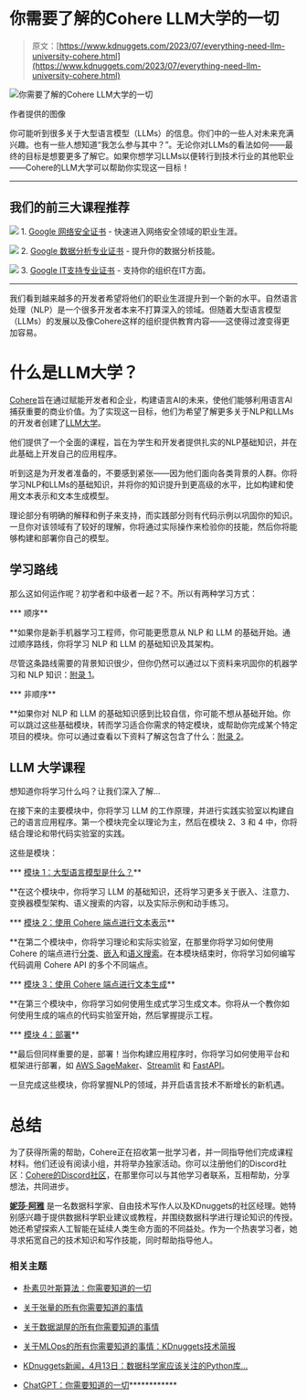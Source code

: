 # 你需要了解的Cohere LLM大学的一切

> 原文：[https://www.kdnuggets.com/2023/07/everything-need-llm-university-cohere.html](https://www.kdnuggets.com/2023/07/everything-need-llm-university-cohere.html)

![你需要了解的Cohere LLM大学的一切](../Images/223c4a1c2b58d11f566fde9ee27d24e4.png)

作者提供的图像

你可能听到很多关于大型语言模型（LLMs）的信息。你们中的一些人对未来充满兴趣。也有一些人想知道“我怎么参与其中？”。无论你对LLMs的看法如何——最终的目标是想要更多了解它。如果你想学习LLMs以便转行到技术行业的其他职业——Cohere的LLM大学可以帮助你实现这一目标！

* * *

## 我们的前三大课程推荐

![](../Images/0244c01ba9267c002ef39d4907e0b8fb.png) 1\. [Google 网络安全证书](https://www.kdnuggets.com/google-cybersecurity) - 快速进入网络安全领域的职业生涯。

![](../Images/e225c49c3c91745821c8c0368bf04711.png) 2\. [Google 数据分析专业证书](https://www.kdnuggets.com/google-data-analytics) - 提升你的数据分析技能。

![](../Images/0244c01ba9267c002ef39d4907e0b8fb.png) 3\. [Google IT支持专业证书](https://www.kdnuggets.com/google-itsupport) - 支持你的组织在IT方面。

* * *

我们看到越来越多的开发者希望将他们的职业生涯提升到一个新的水平。自然语言处理（NLP）是一个很多开发者本来不打算深入的领域。但随着大型语言模型（LLMs）的发展以及像Cohere这样的组织提供教育内容——这使得过渡变得更加容易。

# 什么是LLM大学？

[Cohere](https://cohere.com/)旨在通过赋能开发者和企业，构建语言AI的未来，使他们能够利用语言AI捕获重要的商业价值。为了实现这一目标，他们为希望了解更多关于NLP和LLMs的开发者创建了[LLM大学](https://docs.cohere.com/docs/llmu#:~:text=It%20is%20a%20one%2Dsize,put%20their%20skills%20into%20practice.)。

他们提供了一个全面的课程，旨在为学生和开发者提供扎实的NLP基础知识，并在此基础上开发自己的应用程序。

听到这是为开发者准备的，不要感到紧张——因为他们面向各类背景的人群。你将学习NLP和LLMs的基础知识，并将你的知识提升到更高级的水平，比如构建和使用文本表示和文本生成模型。

理论部分有明确的解释和例子来支持，而实践部分则有代码示例以巩固你的知识。一旦你对该领域有了较好的理解，你将通过实际操作来检验你的技能，然后你将能够构建和部署你自己的模型。

## 学习路线

那么这如何运作呢？初学者和中级者一起？不。所以有两种学习方式：

***   顺序**

**如果你是新手机器学习工程师，你可能更愿意从 NLP 和 LLM 的基础开始。通过顺序路线，你将学习 NLP 和 LLM 的基础知识及其架构。

尽管这条路线需要的背景知识很少，但你仍然可以通过以下资料来巩固你的机器学习和 NLP 知识：[附录 1](https://docs.cohere.com/docs/intro-nlp)。

***   非顺序**

**如果你对 NLP 和 LLM 的基础知识感到比较自信，你可能不想从基础开始。你可以跳过这些基础模块，转而学习适合你需求的特定模块，或帮助你完成某个特定项目的模块。你可以通过查看以下资料了解这包含了什么：[附录 2](https://docs.cohere.com/docs/intro-building-apps)。

## LLM 大学课程

想知道你将学习什么吗？让我们深入了解…

在接下来的主要模块中，你将学习 LLM 的工作原理，并进行实践实验室以构建自己的语言应用程序。第一个模块完全以理论为主，然后在模块 2、3 和 4 中，你将结合理论和带代码实验室的实践。

这些是模块：

***   [模块 1：大型语言模型是什么？](https://docs.cohere.com/docs/intro-large-language-models)**

**在这个模块中，你将学习 LLM 的基础知识，还将学习更多关于嵌入、注意力、变换器模型架构、语义搜索的内容，以及实际示例和动手练习。

***   [模块 2：使用 Cohere 端点进行文本表示](https://docs.cohere.com/docs/intro-text-representation)**

**在第二个模块中，你将学习理论和实际实验室，在那里你将学习如何使用 Cohere 的端点进行[分类](https://docs.cohere.com/docs/how-to-build-a-classifier)、[嵌入](https://docs.cohere.com/docs/text-embeddings)和[语义搜索](https://docs.cohere.com/docs/what-is-semantic-search)。在本模块结束时，你将学习如何编写代码调用 Cohere API 的多个不同端点。

***   [模块 3：使用 Cohere 端点进行文本生成](https://docs.cohere.com/docs/intro-text-generation)**

**在第三个模块中，你将学习如何使用生成式学习生成文本。你将从一个教你如何使用生成的端点的代码实验室开始，然后掌握提示工程。

***   [模块 4：部署](https://docs.cohere.com/docs/intro-deployment)**

**最后但同样重要的是，部署！当你构建应用程序时，你将学习如何使用平台和框架进行部署，如 [AWS SageMaker](https://aws.amazon.com/pm/sagemaker/)、[Streamlit](https://streamlit.io/) 和 [FastAPI](https://fastapi.tiangolo.com/)。

一旦完成这些模块，你将掌握NLP的领域，并开启语言技术不断增长的新机遇。

# 总结

为了获得所需的帮助，Cohere正在招收第一批学习者，并一同指导他们完成课程材料。他们还设有阅读小组，并将举办独家活动。你可以注册他们的Discord社区：[Cohere的Discord社区](https://discord.gg/co-mmunity)，在那里你可以与其他学习者联系，互相帮助，分享想法，共同进步。

**[妮莎·阿雅](https://www.linkedin.com/in/nisha-arya-ahmed/)** 是一名数据科学家、自由技术写作人以及KDnuggets的社区经理。她特别感兴趣于提供数据科学职业建议或教程，并围绕数据科学进行理论知识的传授。她还希望探索人工智能在延续人类生命方面的不同益处。作为一个热衷学习者，她寻求拓宽自己的技术知识和写作技能，同时帮助指导他人。

### 相关主题

+   [朴素贝叶斯算法：你需要知道的一切](https://www.kdnuggets.com/2020/06/naive-bayes-algorithm-everything.html)

+   [关于张量的所有你需要知道的事情](https://www.kdnuggets.com/2022/05/everything-need-know-tensors.html)

+   [关于数据湖屋的所有你需要知道的事情](https://www.kdnuggets.com/2022/09/everything-need-know-data-lakehouses.html)

+   [关于MLOps的所有你需要知道的事情：KDnuggets技术简报](https://www.kdnuggets.com/tech-brief-everything-you-need-to-know-about-mlops)

+   [KDnuggets新闻，4月13日：数据科学家应该关注的Python库…](https://www.kdnuggets.com/2022/n15.html)

+   [ChatGPT：你需要知道的一切](https://www.kdnuggets.com/2023/01/chatgpt-everything-need-know.html)************
